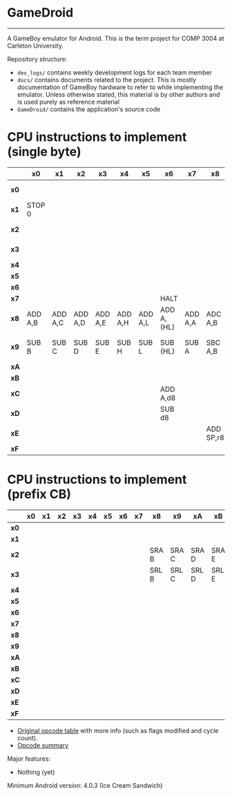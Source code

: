 # GameDroid
---

A GameBoy emulator for Android. This is the term project for COMP 3004 at Carleton University.

Repository structure:
* `dev_logs/` contains weekly development logs for each team member
* `docs/` contains documents related to the project. This is mostly documentation of GameBoy hardware to refer to while implementing the emulator. Unless otherwise stated, this material is by other authors and is used purely as reference material
* `GameDroid/` contains the application's source code

# CPU instructions to implement (single byte)

|      | x0       | x1      | x2       | x3      | x4        | x5      | x6       | x7      | x8        | x9      | xA       | xB      | xC       | xD     | xE       | xF    |
|------|----------|---------|----------|---------|-----------|---------|----------|---------|-----------|---------|----------|---------|----------|--------|----------|-------|
|**x0**|          |         |          |         |           |         |          |         |           |ADD HL,BC|          |         |          |        |          |       |
|**x1**|STOP 0    |         |          |         |           |         |          |         |           |ADD HL,DE|          |         |          |        |          |       |
|**x2**|          |         |          |         |           |         |          |         |           |ADD HL,HL|          |         |          |        |          |       |
|**x3**|          |         |          |         |           |         |          |         |           |ADD HL,SP|          |         |          |        |          |       |
|**x4**|          |         |          |         |           |         |          |         |           |         |          |         |          |        |          |       |
|**x5**|          |         |          |         |           |         |          |         |           |         |          |         |          |        |          |       |
|**x6**|          |         |          |         |           |         |          |         |           |         |          |         |          |        |          |       |
|**x7**|          |         |          |         |           |         |HALT      |         |           |         |          |         |          |        |          |       |
|**x8**|ADD A,B   |ADD A,C  |ADD A,D   |ADD A,E  |ADD A,H    |ADD A,L  |ADD A,(HL)|ADD A,A  |ADC A,B    |ADC A,C  |ADC A,D   |ADC A,E  |ADC A,H   |ADC A,L |ADC A,(HL)|ADC A,A|
|**x9**|SUB B     |SUB C    |SUB D     |SUB E    |SUB H      |SUB L    |SUB (HL)  |SUB A    |SBC A,B    |SBC A,C  |SBC A,D   |SBC A,E  |SBC A,H   |SBC A,L |SBC A,(HL)|SBC A,A|
|**xA**|          |         |          |         |           |         |          |         |           |         |          |         |          |        |          |       |
|**xB**|          |         |          |         |           |         |          |         |           |         |          |         |          |        |          |       |
|**xC**|          |         |          |         |           |         |ADD A,d8  |         |           |         |          |         |          |        |ADC A,d8  |       |
|**xD**|          |         |          |         |           |         |SUB d8    |         |           |         |          |         |          |        |SBC A,d8  |       |
|**xE**|          |         |          |         |           |         |          |         |ADD SP,r8  |         |          |         |          |        |          |       |
|**xF**|          |         |          |         |           |         |          |         |           |         |          |         |          |        |          |       |


# CPU instructions to implement (prefix CB)

|      | x0       | x1      | x2       | x3      | x4        | x5      | x6       | x7      | x8        | x9      | xA       | xB      | xC       | xD     | xE       | xF    |
|------|----------|---------|----------|---------|-----------|---------|----------|---------|-----------|---------|----------|---------|----------|--------|----------|-------|
|**x0**|          |         |          |         |           |         |          |         |           |         |          |         |          |        |          |       |
|**x1**|          |         |          |         |           |         |          |         |           |         |          |         |          |        |          |       |
|**x2**|          |         |          |         |           |         |          |         |SRA B      |SRA C    |SRA D     |SRA E    |SRA H     |SRA L   |SRA (HL)  |SRA A  |
|**x3**|          |         |          |         |           |         |          |         |SRL B      |SRL C    |SRL D     |SRL E    |SRL H     |SRL L   |SRL (HL)  |SRL A  |
|**x4**|          |         |          |         |           |         |          |         |           |         |          |         |          |        |          |       |
|**x5**|          |         |          |         |           |         |          |         |           |         |          |         |          |        |          |       |
|**x6**|          |         |          |         |           |         |          |         |           |         |          |         |          |        |          |       |
|**x7**|          |         |          |         |           |         |          |         |           |         |          |         |          |        |          |       |
|**x8**|          |         |          |         |           |         |          |         |           |         |          |         |          |        |          |       |
|**x9**|          |         |          |         |           |         |          |         |           |         |          |         |          |        |          |       |
|**xA**|          |         |          |         |           |         |          |         |           |         |          |         |          |        |          |       |
|**xB**|          |         |          |         |           |         |          |         |           |         |          |         |          |        |          |       |
|**xC**|          |         |          |         |           |         |          |         |           |         |          |         |          |        |          |       |
|**xD**|          |         |          |         |           |         |          |         |           |         |          |         |          |        |          |       |
|**xE**|          |         |          |         |           |         |          |         |           |         |          |         |          |        |          |       |
|**xF**|          |         |          |         |           |         |          |         |           |         |          |         |          |        |          |       |


* [Original opcode table](http://pastraiser.com/cpu/gameboy/gameboy_opcodes.html) with more info (such as flags modified and cycle count).
* [Opcode summary](http://gameboy.mongenel.com/dmg/opcodes.html)

Major features:
* Nothing (yet)


Minimum Android version: 4.0.3 (Ice Cream Sandwich)
